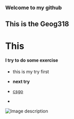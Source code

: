 ### Welcome to my github
## This is the Geog318
# This
#### I try to do some exercise

- this is my try first

- **next try**

- [csgo](https://www.counter-strike.net/)
- 
![Image description](https://www.google.com/imgres?q=csgo&imgurl=https%3A%2F%2Fshared.fastly.steamstatic.com%2Fstore_item_assets%2Fsteam%2Fapps%2F730%2Fcapsule_616x353.jpg%3Ft%3D1729703045&imgrefurl=https%3A%2F%2Fstore.steampowered.com%2Fapp%2F730%2FCounterStrike_2%2F&docid=5bvBkoP_lSsz_M&tbnid=-lU-3MQq8Efx5M&vet=12ahUKEwjkkOeSjPmKAxUACTQIHUwJLa4QM3oECBkQAA..i&w=616&h=353&hcb=2&ved=2ahUKEwjkkOeSjPmKAxUACTQIHUwJLa4QM3oECBkQAA)
